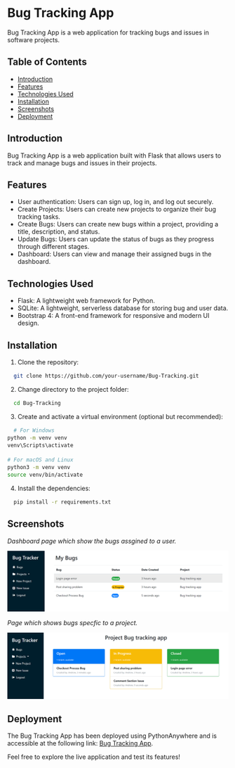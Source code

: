 # Bug Tracking App

Bug Tracking App is a web application for tracking bugs and issues in software projects.

## Table of Contents
- [Introduction](#introduction)
- [Features](#features)
- [Technologies Used](#technologies-used)
- [Installation](#installation)
- [Screenshots](#Screenshots)
- [Deployment](#deployment)

## Introduction

Bug Tracking App is a web application built with Flask that allows users to track and manage bugs and issues in their projects.

## Features

- User authentication: Users can sign up, log in, and log out securely.
- Create Projects: Users can create new projects to organize their bug tracking tasks.
- Create Bugs: Users can create new bugs within a project, providing a title, description, and status.
- Update Bugs: Users can update the status of bugs as they progress through different stages.
- Dashboard: Users can view and manage their assigned bugs in the dashboard.

## Technologies Used

- Flask: A lightweight web framework for Python.
- SQLite: A lightweight, serverless database for storing bug and user data.
- Bootstrap 4: A front-end framework for responsive and modern UI design.
## Installation

1. Clone the repository:
 ```bash
   git clone https://github.com/your-username/Bug-Tracking.git
   ```
2. Change directory to the project folder:
 ```bash
   cd Bug-Tracking
   ```
3. Create and activate a virtual environment (optional but recommended):
 ```bash
   # For Windows
python -m venv venv
venv\Scripts\activate

# For macOS and Linux
python3 -m venv venv
source venv/bin/activate
   ```

4. Install the dependencies:    
 ```bash
   pip install -r requirements.txt
   ```

## Screenshots
_Dashboard page which show the bugs assgined to a user._

![Alt text](assets\1.png)

_Page which shows bugs specfic to a project._ 

![Alt text](assets\2.png)

## Deployment

The Bug Tracking App has been deployed using PythonAnywhere and is accessible at the following link: [Bug Tracking App](http://andrewmaged.pythonanywhere.com/).

Feel free to explore the live application and test its features!
